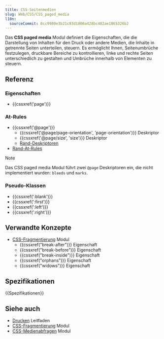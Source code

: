 ```yaml
---
title: CSS-Seitenmedien
slug: Web/CSS/CSS_paged_media
l10n:
  sourceCommit: 0cc9980e3b21c83d1800a428bc402ae1865326b2
---
```


Das **CSS paged media** Modul definiert die Eigenschaften, die die Darstellung von Inhalten für den Druck oder andere Medien, die Inhalte in getrennte Seiten unterteilen, steuern. Es ermöglicht Ihnen, Seitenumbrüche festzulegen, druckbare Bereiche zu kontrollieren, linke und rechte Seiten unterschiedlich zu gestalten und Umbrüche innerhalb von Elementen zu steuern.

## Referenz

### Eigenschaften

- {{cssxref('page')}}

### At-Rules

- {{cssxref('@page')}}
  - {{cssxref('@page/page-orientation', 'page-orientation')}} Deskriptor
  - {{cssxref('@page/size', 'size')}} Deskriptor
  - [Rand-Deskriptoren](/de/docs/Web/CSS/margin)
- [Rand-At-Rules](/de/docs/Web/CSS/@page#margin_at-rules)

> [!NOTE]
> Das CSS paged media Modul führt zwei `@page` Deskriptoren ein, die nicht implementiert wurden: `bleeds` und `marks`.

### Pseudo-Klassen

- {{cssxref(':blank')}}
- {{cssxref(':first')}}
- {{cssxref(':left')}}
- {{cssxref(':right')}}

## Verwandte Konzepte

- [CSS-Fragmentierung](/de/docs/Web/CSS/CSS_fragmentation) Modul
  - {{cssxref("break-after")}} Eigenschaft
  - {{cssxref("break-before")}} Eigenschaft
  - {{cssxref("break-inside")}} Eigenschaft
  - {{cssxref("orphans")}} Eigenschaft
  - {{cssxref("widows")}} Eigenschaft

## Spezifikationen

{{Spezifikationen}}

## Siehe auch

- [Drucken](/de/docs/Web/CSS/CSS_media_queries/Printing) Leitfaden
- [CSS-Fragmentierung](/de/docs/Web/CSS/CSS_fragmentation) Modul
- [CSS-Medienabfragen](/de/docs/Web/CSS/CSS_media_queries) Modul
